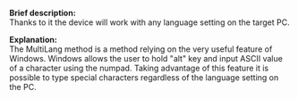 **Brief description:**  
Thanks to it the device will work with any language setting on the target PC.


**Explanation:**  
The MultiLang method is a method relying on the very useful feature of Windows. Windows allows the user to hold "alt" key and input ASCII value of a character using the numpad. Taking advantage of this feature it is possible to type special characters regardless of the language setting on the PC.